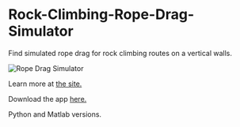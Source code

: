 # Rock-Climbing-Rope-Drag-Simulator

Find simulated rope drag for rock climbing routes on a vertical walls.


![Rope Drag Simulator](https://media.giphy.com/media/g6vaK7HUJW7ccrwknU/giphy.gif?cid=790b761100929d86482e4bb73c2bac6caf937608ea45f0ea&rid=giphy.gif&ct=g)

Learn more at [the site.](https://sites.google.com/view/relativelyrad/rope-drag-simulation/motivation-methods)

Download the app [here.](https://drive.google.com/drive/folders/1RlB62WuX6S0meE5I-VndAh5ffYyT69KE)

Python and Matlab versions.
